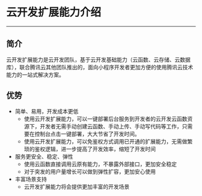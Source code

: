# 云开发扩展能力介绍


---

## 简介
云开发扩展能力是云开发团队，基于云开发基础能力（云函数、云存储、云数据库），联合腾讯云其他团队推出的，面向小程序开发者更加方便的使用腾讯云技术能力的一站式解决方案。

## 优势
- 简单、易用，开发成本更低
    - 使用云开发扩展能力，可以一键部署后台服务到开发者的云开发云函数资源下，开发者无需手动创建云函数、手动上传、手动写代码等工作，只需要在控制台点击一键部署，大大节省了开发时间。
    - 使用云开发扩展能力，可以免鉴权方式调用已开通的扩展能力，无需做繁琐的鉴权逻辑，进一步提高了开发效率，缩短了开发时间
- 服务更安全、稳定、弹性
    - 使用云函数直接调用云原有能力，不暴露外部接口，更加安全稳定
    - 对于突发的用户量增长可以做到弹性扩容，更加安心使用
- 丰富场景支持
    - 云开发扩展能力将会提供更加丰富的开发场景




